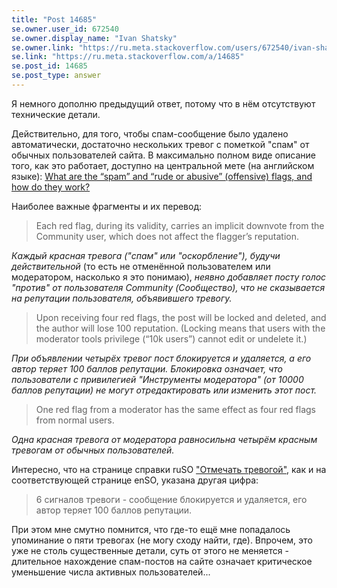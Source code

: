 ```yaml
---
title: "Post 14685"
se.owner.user_id: 672540
se.owner.display_name: "Ivan Shatsky"
se.owner.link: "https://ru.meta.stackoverflow.com/users/672540/ivan-shatsky"
se.link: "https://ru.meta.stackoverflow.com/a/14685"
se.post_id: 14685
se.post_type: answer
---
```

<p>Я немного дополню предыдущий ответ, потому что в нём отсутствуют технические детали.</p>
<p>Действительно, для того, чтобы спам-сообщение было удалено автоматически, достаточно нескольких тревог с пометкой &quot;спам&quot; от обычных пользователей сайта. В максимально полном виде описание того, как это работает, доступно на центральной мете (на английском языке): <a href="https://meta.stackexchange.com/questions/58032/what-are-the-spam-and-rude-or-abusive-offensive-flags-and-how-do-they-wor">What are the “spam” and “rude or abusive” (offensive) flags, and how do they work?</a></p>
<p>Наиболее важные фрагменты и их перевод:</p>
<blockquote>
<p>Each red flag, during its validity, carries an implicit downvote from the Community user, which does not affect the flagger’s reputation.</p>
</blockquote>
<p><em>Каждый красная тревога (&quot;спам&quot; или &quot;оскорбление&quot;), будучи действительной</em> (то есть не отменённой пользователем или модератором, насколько я это понимаю), <em>неявно добавляет посту голос &quot;против&quot; от пользователя Community (Сообщество), что не сказывается на репутации пользователя, объявившего тревогу.</em></p>
<blockquote>
<p>Upon receiving four red flags, the post will be locked and deleted, and the author will lose 100 reputation. (Locking means that users with the moderator tools privilege (“10k users”) cannot edit or undelete it.)</p>
</blockquote>
<p><em>При объявлении четырёх тревог пост блокируется и удаляется, а его автор теряет 100 баллов репутации. Блокировка означает, что пользователи с привилегией &quot;Инструменты модератора&quot; (от 10000 баллов репутации) не могут отредактировать или изменить этот пост.</em></p>
<blockquote>
<p>One red flag from a moderator has the same effect as four red flags from normal users.</p>
</blockquote>
<p><em>Одна красная тревога от модератора равносильна четырём красным тревогам от обычных пользователей.</em></p>
<p>Интересно, что на странице справки ruSO <a href="https://ru.stackoverflow.com/help/privileges/flag-posts">&quot;Отмечать тревогой&quot;</a>, как и на соответствующей странице enSO, указана другая цифра:</p>
<blockquote>
<p>6 сигналов тревоги - сообщение блокируется и удаляется, его автор теряет 100 баллов репутации.</p>
</blockquote>
<p>При этом мне смутно помнится, что где-то ещё мне попадалось упоминание о пяти тревогах (не могу сходу найти, где). Впрочем, это уже не столь существенные детали, суть от этого не меняется - длительное нахождение спам-постов на сайте означает критическое уменьшение числа активных пользователей...</p>
